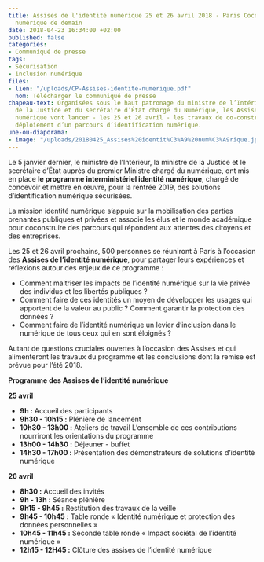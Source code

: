 ```yaml
---
title: Assises de l'identité numérique 25 et 26 avril 2018 - Paris Coconstruire l’identité
  numérique de demain
date: 2018-04-23 16:34:00 +02:00
published: false
categories:
- Communiqué de presse
tags:
- Sécurisation
- inclusion numérique
files:
- lien: "/uploads/CP-Assises-identite-numerique.pdf"
  nom: Télécharger le communiqué de presse
chapeau-text: Organisées sous le haut patronage du ministre de l’Intérieur, du ministre
  de la Justice et du secrétaire d’État chargé du Numérique, les Assises de l'identité
  numérique vont lancer - les 25 et 26 avril - les travaux de co-construction et de
  déploiement d’un parcours d’identification numérique.
une-ou-diaporama:
- image: "/uploads/20180425_Assises%20identit%C3%A9%20num%C3%A9rique.jpg"
---
```


Le 5 janvier dernier, le ministre de l’Intérieur, la ministre de la Justice et le secrétaire d’État auprès du premier Ministre chargé du numérique, ont mis en place **le programme interministériel identité numérique**, chargé de concevoir et mettre en œuvre, pour la rentrée 2019, des  solutions d’identification numérique sécurisées. 
 
La mission identité numérique s’appuie sur la mobilisation des parties prenantes publiques et privées et associe les élus et le monde académique pour coconstruire des parcours qui répondent aux attentes des citoyens et des entreprises. 
 
Les 25 et 26 avril prochains, 500 personnes se réuniront à Paris à l’occasion des **Assises de l’identité numérique**, pour partager leurs expériences et réflexions autour des enjeux de ce programme :  
 
* Comment maitriser les impacts de l’identité numérique sur la vie privée des individus et les libertés publiques ?  
* Comment faire de ces identités un moyen de développer les usages qui apportent de la valeur au public ? Comment garantir la protection des données ?  
* Comment faire de l’identité numérique un levier d’inclusion dans le numérique de tous ceux qui en sont éloignés ?  
 
Autant de questions cruciales ouvertes à l’occasion des Assises et qui alimenteront les travaux du programme et les conclusions dont la remise est prévue pour l’été 2018.  

 
**Programme des Assises de l’identité numérique**
 
 
**25 avril** 
 
* **9h :** Accueil des participants 
* **9h30 - 10h15 :** Plénière de lancement  
* **10h30 - 13h00 :** Ateliers de travail L’ensemble de ces contributions nourriront les orientations du programme 
* **13h00 - 14h30 :** Déjeuner - buffet 
* **14h30 - 17h00 :** Présentation des démonstrateurs de solutions d’identité numérique 
 
**26 avril** 
 
* **8h30 :** Accueil des invités 
* **9h - 13h :** Séance plénière 
* **9h15 - 9h45 :** Restitution des travaux de la veille 
* **9h45 - 10h45 :** Table ronde « Identité numérique et protection des données personnelles » 
* **10h45 - 11h45 :** Seconde table ronde « Impact sociétal de l’identité numérique » 
* **12h15 - 12H45 :** Clôture des assises de l’identité numérique 
 
